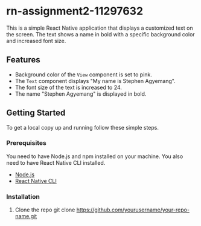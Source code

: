 # rn-assignment2-11297632

This is a simple React Native application that displays a customized text on the screen. The text shows a name in bold with a specific background color and increased font size.

## Features

- Background color of the `View` component is set to pink.
- The `Text` component displays "My name is Stephen Agyemang".
- The font size of the text is increased to 24.
- The name "Stephen Agyemang" is displayed in bold.

## Getting Started

To get a local copy up and running follow these simple steps.

### Prerequisites

You need to have Node.js and npm installed on your machine. You also need to have React Native CLI installed.

- [Node.js](https://nodejs.org/)
- [React Native CLI](https://reactnative.dev/docs/environment-setup)

### Installation

1. Clone the repo
   git clone https://github.com/yourusername/your-repo-name.git
